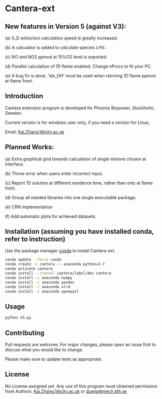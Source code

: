 # Cantera-ext
## New features in Version 5 (against V3):
(a) 0_D extinction calculation speed is greatly increased.

(b) A calculator is added to calculate species LHV.

(c) NO and NO2 ppmvd at 15%O2 level is exported.

(d) Parallel calculation of 1D flame enabled. Change nProcs to fit your PC.

(e) A bug fix is done, 'idx_OH' must be used when retriving 1D flame ppmvd at flame front.
## Introduction

Cantera extension program is developed for Phoenix Biopower, Stockholm, Sweden.

Current version is for windows user only, if you need a version for Linux,

Email: Kai.Zhang.1@city.ac.uk

## Planned Works:

(a) Extra graphical grid towards calculation of single mixture chosen at interface.

(b) Throw error when users enter incorrect input.

(c) Report 1D solution at different residence time, rather than only at flame front.

(d) Group all needed libraries into one single executable package.

(e) CRN implementation

(f) Add automatic plots for achieved datasets.


## Installation (assuming you have installed conda, refer to instruction)

Use the package manager [conda](https://docs.conda.io/projects/conda/en/latest/user-guide/install/windows.html) to install Cantera-ext.

```bash
conda update --force conda
conda create -n cantera -c anaconda python=3.7
conda activate cantera
conda install --channel cantera/label/dev cantera
conda install -c anaconda numpy
conda install -c anaconda pandas
conda install -c anaconda xlrd
conda install -c anaconda openpyxl
```

## Usage

```bash
python V3.py
```

## Contributing
Pull requests are welcome. For major changes, please open an issue first to discuss what you would like to change.

Please make sure to update tests as appropriate.

## License
No License assigned yet. Any use of this program must obtained permission from Authors:
Kai.Zhang.1@city.ac.uk or duwig@mech.kth.se
